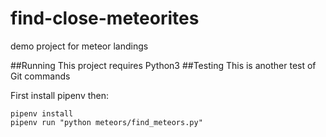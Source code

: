 # find-close-meteorites
demo project for meteor landings

##Running
This project requires Python3
##Testing
This is another test of Git commands

First install pipenv then:
```
pipenv install
pipenv run "python meteors/find_meteors.py"
```
